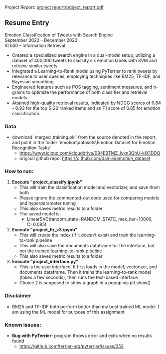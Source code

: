 
Project Report: [project report/project_report.pdf](https://github.com/Unusuala1l2e3x4/Emotion-Classification-of-Tweets-with-Search-Engine/blob/main/project%20report/project_report.pdf)


## Resume Entry
Emotion Classification of Tweets with Search Engine\
September 2022 – December 2022\
SI 650 – Information Retrieval
-	Created a specialized search engine in a dual-model setup, utilizing a dataset of 400,000 tweets to classify six emotion labels with SVM and retrieve similar tweets.
-	Integrated a Learning-to-Rank model using PyTerrier to rank tweets by relevance to user queries, employing techniques like BM25, TF-IDF, and Bayesian smoothing.
-	Engineered features such as POS tagging, sentiment measures, and n-grams to optimize the performance of both classifier and retrieval models.
-	Attained high-quality retrieval results, indicated by NDCG scores of 0.84 - 0.93 for the top 5-20 ranked items and an F1 score of 0.85 for emotion classification.



### Data
- download 'merged_training.pkl' from the source denoted in the report, and put it in the folder 'emotion\datasets\Emotion Dataset for Emotion Recognition Tasks'
  - https://www.icloud.com/iclouddrive/084E9TMZ_lykn3QhU-kIX1DDQ
  - original github repo: https://github.com/dair-ai/emotion_dataset

### How to run:
1. **Execute "project_classify.ipynb"**
    - This will train the classification model and vectorizer, and save them both
    - Please ignore the commented-out code used for comparing models and hyperparameter tuning
    - This also saves metric results to a folder
    - The saved model is:
      - LinearSVC(random_state=RANDOM_STATE, max_iter=10000, C=0.085)
2. **Execute "project_ltr_v3.ipynb"**
    - This will create the index (if it doesn't exist) and train the learning-to-rank pipeline
    - This will also save the documents dataframe for the interface, but not the trained learning-to-rank pipeline
    - This also saves metric results to a folder
3. **Execute "project_interface.py"**
    - This is the user interface. It first loads in the model, vectorizer, and documents dataframe. Then it trains the learning-to-rank model (takes a few seconds), then runs the text-based interface
    - Choice 2 is supposed to show a graph in a popup via plt.show()



### Disclaimer
- BM25 and TF-IDF both perform better than my best trained ML model. I am using the ML model for purpose of this assignment



### Known issues:
- **Bug with PyTerrier:** program throws error and exits when no results found
  - https://github.com/terrier-org/pyterrier/issues/352


